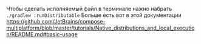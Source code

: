 Чтобы сделать исполняемый файл в терминале нажно набрать ```./gradlew :runDistributable```
Больше есть вот в этой документации https://github.com/JetBrains/compose-multiplatform/blob/master/tutorials/Native_distributions_and_local_execution/README.md#basic-usage
